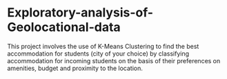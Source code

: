 # Exploratory-analysis-of-Geolocational-data
This project involves the use of K-Means Clustering to find the best accommodation for students (city of your choice) by classifying accommodation for incoming students on the basis of their preferences on amenities, budget and proximity to the location.
